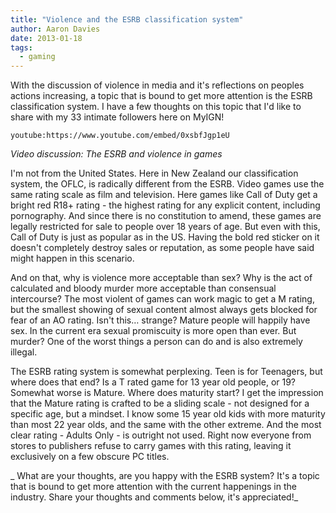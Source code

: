 ```yaml
---
title: "Violence and the ESRB classification system"
author: Aaron Davies
date: 2013-01-18
tags:
  - gaming
---
```


With the discussion of violence in media and it's reflections on peoples actions increasing, a topic that is bound to get more attention is the ESRB classification system. I have a few thoughts on this topic that I'd like to share with my 33 intimate followers here on MyIGN!

`youtube:https://www.youtube.com/embed/0xsbfJgp1eU`

_Video discussion: The ESRB and violence in games_

I'm not from the United States. Here in New Zealand our classification system, the OFLC, is radically different from the ESRB. Video games use the same rating scale as film and television. Here games like Call of Duty get a bright red R18+ rating - the highest rating for any explicit content, including pornography. And since there is no constitution to amend, these games are legally restricted for sale to people over 18 years of age. But even with this, Call of Duty is just as popular as in the US. Having the bold red sticker on it doesn't completely destroy sales or reputation, as some people have said might happen in this scenario.

And on that, why is violence more acceptable than sex? Why is the act of calculated and bloody murder more acceptable than consensual intercourse? The most violent of games can work magic to get a M rating, but the smallest showing of sexual content almost always gets blocked for fear of an AO rating. Isn't this… strange? Mature people will happily have sex. In the current era sexual promiscuity is more open than ever. But murder? One of the worst things a person can do and is also extremely illegal.

The ESRB rating system is somewhat perplexing. Teen is for Teenagers, but where does that end? Is a T rated game for 13 year old people, or 19? Somewhat worse is Mature. Where does maturity start? I get the impression that the Mature rating is crafted to be a sliding scale - not designed for a specific age, but a mindset. I know some 15 year old kids with more maturity than most 22 year olds, and the same with the other extreme. And the most clear rating - Adults Only - is outright not used. Right now everyone from stores to publishers refuse to carry games with this rating, leaving it exclusively on a few obscure PC titles.

_ What are your thoughts, are you happy with the ESRB system? It's a topic that is bound to get more attention with the current happenings in the industry. Share your thoughts and comments below, it's appreciated!_
